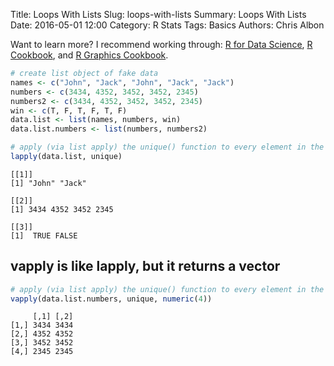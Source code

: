 Title: Loops With Lists
Slug: loops-with-lists
Summary: Loops With Lists
Date: 2016-05-01 12:00
Category: R Stats
Tags: Basics
Authors: Chris Albon


Want to learn more? I recommend working through: [R for Data Science](http://amzn.to/2myxnhi), [R Cookbook](http://amzn.to/2lF6hkb), and [R Graphics Cookbook](http://amzn.to/2m0fcPL).

```R
# create list object of fake data
names <- c("John", "Jack", "John", "Jack", "Jack")
numbers <- c(3434, 4352, 3452, 3452, 2345)
numbers2 <- c(3434, 4352, 3452, 3452, 2345)
win <- c(T, F, T, F, T, F)
data.list <- list(names, numbers, win)
data.list.numbers <- list(numbers, numbers2)
```


```R
# apply (via list apply) the unique() function to every element in the list
lapply(data.list, unique)
```




    [[1]]
    [1] "John" "Jack"

    [[2]]
    [1] 3434 4352 3452 2345

    [[3]]
    [1]  TRUE FALSE




## vapply is like lapply, but it returns a vector


```R
# apply (via list apply) the unique() function to every element in the list
vapply(data.list.numbers, unique, numeric(4))
```




         [,1] [,2]
    [1,] 3434 3434
    [2,] 4352 4352
    [3,] 3452 3452
    [4,] 2345 2345
